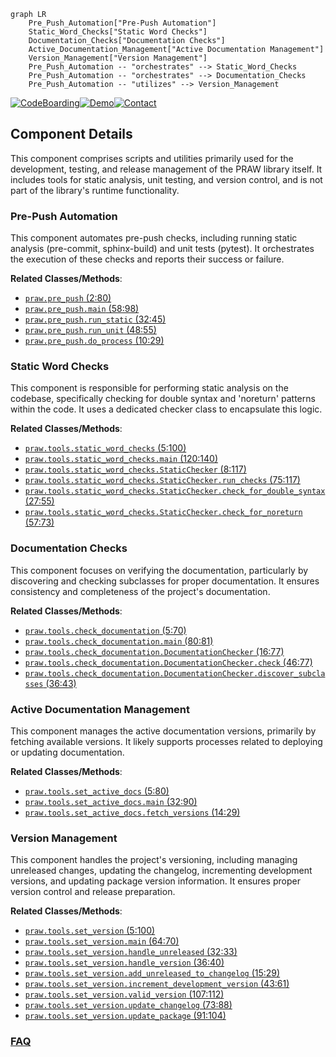 ```mermaid
graph LR
    Pre_Push_Automation["Pre-Push Automation"]
    Static_Word_Checks["Static Word Checks"]
    Documentation_Checks["Documentation Checks"]
    Active_Documentation_Management["Active Documentation Management"]
    Version_Management["Version Management"]
    Pre_Push_Automation -- "orchestrates" --> Static_Word_Checks
    Pre_Push_Automation -- "orchestrates" --> Documentation_Checks
    Pre_Push_Automation -- "utilizes" --> Version_Management
```
[![CodeBoarding](https://img.shields.io/badge/Generated%20by-CodeBoarding-9cf?style=flat-square)](https://github.com/CodeBoarding/GeneratedOnBoardings)[![Demo](https://img.shields.io/badge/Try%20our-Demo-blue?style=flat-square)](https://www.codeboarding.org/demo)[![Contact](https://img.shields.io/badge/Contact%20us%20-%20contact@codeboarding.org-lightgrey?style=flat-square)](mailto:contact@codeboarding.org)

## Component Details

This component comprises scripts and utilities primarily used for the development, testing, and release management of the PRAW library itself. It includes tools for static analysis, unit testing, and version control, and is not part of the library's runtime functionality.

### Pre-Push Automation
This component automates pre-push checks, including running static analysis (pre-commit, sphinx-build) and unit tests (pytest). It orchestrates the execution of these checks and reports their success or failure.


**Related Classes/Methods**:

- <a href="https://github.com/praw-dev/praw/blob/master/pre_push.py#L2-L80" target="_blank" rel="noopener noreferrer">`praw.pre_push` (2:80)</a>
- <a href="https://github.com/praw-dev/praw/blob/master/pre_push.py#L58-L98" target="_blank" rel="noopener noreferrer">`praw.pre_push.main` (58:98)</a>
- <a href="https://github.com/praw-dev/praw/blob/master/pre_push.py#L32-L45" target="_blank" rel="noopener noreferrer">`praw.pre_push.run_static` (32:45)</a>
- <a href="https://github.com/praw-dev/praw/blob/master/pre_push.py#L48-L55" target="_blank" rel="noopener noreferrer">`praw.pre_push.run_unit` (48:55)</a>
- <a href="https://github.com/praw-dev/praw/blob/master/pre_push.py#L10-L29" target="_blank" rel="noopener noreferrer">`praw.pre_push.do_process` (10:29)</a>


### Static Word Checks
This component is responsible for performing static analysis on the codebase, specifically checking for double syntax and 'noreturn' patterns within the code. It uses a dedicated checker class to encapsulate this logic.


**Related Classes/Methods**:

- <a href="https://github.com/praw-dev/praw/blob/master/tools/static_word_checks.py#L5-L100" target="_blank" rel="noopener noreferrer">`praw.tools.static_word_checks` (5:100)</a>
- <a href="https://github.com/praw-dev/praw/blob/master/tools/static_word_checks.py#L120-L140" target="_blank" rel="noopener noreferrer">`praw.tools.static_word_checks.main` (120:140)</a>
- <a href="https://github.com/praw-dev/praw/blob/master/tools/static_word_checks.py#L8-L117" target="_blank" rel="noopener noreferrer">`praw.tools.static_word_checks.StaticChecker` (8:117)</a>
- <a href="https://github.com/praw-dev/praw/blob/master/tools/static_word_checks.py#L75-L117" target="_blank" rel="noopener noreferrer">`praw.tools.static_word_checks.StaticChecker.run_checks` (75:117)</a>
- <a href="https://github.com/praw-dev/praw/blob/master/tools/static_word_checks.py#L27-L55" target="_blank" rel="noopener noreferrer">`praw.tools.static_word_checks.StaticChecker.check_for_double_syntax` (27:55)</a>
- <a href="https://github.com/praw-dev/praw/blob/master/tools/static_word_checks.py#L57-L73" target="_blank" rel="noopener noreferrer">`praw.tools.static_word_checks.StaticChecker.check_for_noreturn` (57:73)</a>


### Documentation Checks
This component focuses on verifying the documentation, particularly by discovering and checking subclasses for proper documentation. It ensures consistency and completeness of the project's documentation.


**Related Classes/Methods**:

- <a href="https://github.com/praw-dev/praw/blob/master/tools/check_documentation.py#L5-L70" target="_blank" rel="noopener noreferrer">`praw.tools.check_documentation` (5:70)</a>
- <a href="https://github.com/praw-dev/praw/blob/master/tools/check_documentation.py#L80-L81" target="_blank" rel="noopener noreferrer">`praw.tools.check_documentation.main` (80:81)</a>
- <a href="https://github.com/praw-dev/praw/blob/master/tools/check_documentation.py#L16-L77" target="_blank" rel="noopener noreferrer">`praw.tools.check_documentation.DocumentationChecker` (16:77)</a>
- <a href="https://github.com/praw-dev/praw/blob/master/tools/check_documentation.py#L46-L77" target="_blank" rel="noopener noreferrer">`praw.tools.check_documentation.DocumentationChecker.check` (46:77)</a>
- <a href="https://github.com/praw-dev/praw/blob/master/tools/check_documentation.py#L36-L43" target="_blank" rel="noopener noreferrer">`praw.tools.check_documentation.DocumentationChecker.discover_subclasses` (36:43)</a>


### Active Documentation Management
This component manages the active documentation versions, primarily by fetching available versions. It likely supports processes related to deploying or updating documentation.


**Related Classes/Methods**:

- <a href="https://github.com/praw-dev/praw/blob/master/tools/set_active_docs.py#L5-L80" target="_blank" rel="noopener noreferrer">`praw.tools.set_active_docs` (5:80)</a>
- <a href="https://github.com/praw-dev/praw/blob/master/tools/set_active_docs.py#L32-L90" target="_blank" rel="noopener noreferrer">`praw.tools.set_active_docs.main` (32:90)</a>
- <a href="https://github.com/praw-dev/praw/blob/master/tools/set_active_docs.py#L14-L29" target="_blank" rel="noopener noreferrer">`praw.tools.set_active_docs.fetch_versions` (14:29)</a>


### Version Management
This component handles the project's versioning, including managing unreleased changes, updating the changelog, incrementing development versions, and updating package version information. It ensures proper version control and release preparation.


**Related Classes/Methods**:

- <a href="https://github.com/praw-dev/praw/blob/master/tools/set_version.py#L5-L100" target="_blank" rel="noopener noreferrer">`praw.tools.set_version` (5:100)</a>
- <a href="https://github.com/praw-dev/praw/blob/master/tools/set_version.py#L64-L70" target="_blank" rel="noopener noreferrer">`praw.tools.set_version.main` (64:70)</a>
- <a href="https://github.com/praw-dev/praw/blob/master/tools/set_version.py#L32-L33" target="_blank" rel="noopener noreferrer">`praw.tools.set_version.handle_unreleased` (32:33)</a>
- <a href="https://github.com/praw-dev/praw/blob/master/tools/set_version.py#L36-L40" target="_blank" rel="noopener noreferrer">`praw.tools.set_version.handle_version` (36:40)</a>
- <a href="https://github.com/praw-dev/praw/blob/master/tools/set_version.py#L15-L29" target="_blank" rel="noopener noreferrer">`praw.tools.set_version.add_unreleased_to_changelog` (15:29)</a>
- <a href="https://github.com/praw-dev/praw/blob/master/tools/set_version.py#L43-L61" target="_blank" rel="noopener noreferrer">`praw.tools.set_version.increment_development_version` (43:61)</a>
- <a href="https://github.com/praw-dev/praw/blob/master/tools/set_version.py#L107-L112" target="_blank" rel="noopener noreferrer">`praw.tools.set_version.valid_version` (107:112)</a>
- <a href="https://github.com/praw-dev/praw/blob/master/tools/set_version.py#L73-L88" target="_blank" rel="noopener noreferrer">`praw.tools.set_version.update_changelog` (73:88)</a>
- <a href="https://github.com/praw-dev/praw/blob/master/tools/set_version.py#L91-L104" target="_blank" rel="noopener noreferrer">`praw.tools.set_version.update_package` (91:104)</a>




### [FAQ](https://github.com/CodeBoarding/GeneratedOnBoardings/tree/main?tab=readme-ov-file#faq)